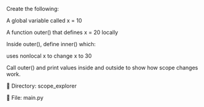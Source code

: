 Create the following:

A global variable called x = 10

A function outer() that defines x = 20 locally

Inside outer(), define inner() which:

uses nonlocal x to change x to 30

Call outer() and print values inside and outside to show how scope changes work.

📂 Directory: scope_explorer

📄 File: main.py


